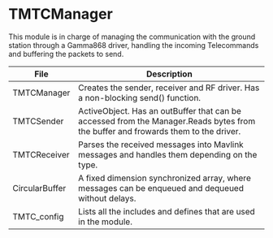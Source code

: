 # TMTCManager
This module is in charge of managing the communication with the ground station through a Gamma868 driver,
handling the incoming Telecommands and buffering the packets to send.

| File  |  Description |
|-------|--------------|
| TMTCManager | Creates the sender, receiver and RF driver. Has a non-blocking send() function. |
| TMTCSender  | ActiveObject. Has an outBuffer that can be accessed from the Manager.Reads bytes from the buffer and frowards them to the driver. |
| TMTCReceiver | Parses the received messages into Mavlink messages and handles them depending on the type. |
| CircularBuffer | A fixed dimension synchronized array, where messages can be enqueued and dequeued without delays. |
| TMTC_config | Lists all the includes and defines that are used in the module. |
